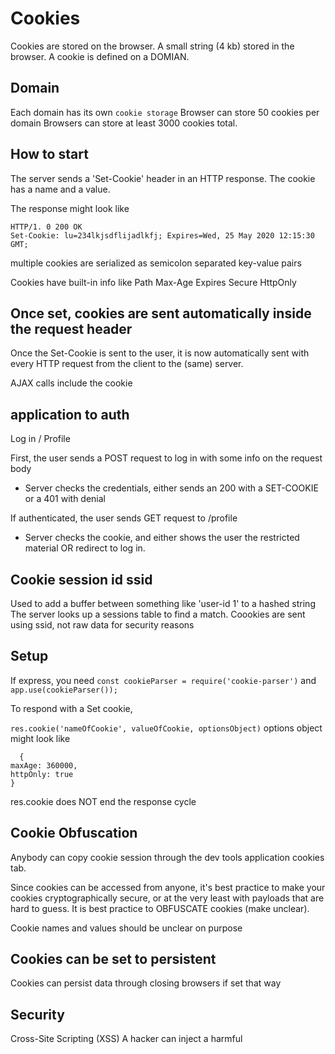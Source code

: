 # Cookies

Cookies are stored on the browser.
A small string (4 kb) stored in the browser.
A cookie is defined on a DOMIAN.

## Domain

Each domain has its own `cookie storage`
Browser can store 50 cookies per domain
Browsers can store at least 3000 cookies total.

## How to start

The server sends a 'Set-Cookie' header in an HTTP response. The cookie has a name and a value.

The response might look like

```
HTTP/1. 0 200 OK
Set-Cookie: lu=234lkjsdflijadlkfj; Expires=Wed, 25 May 2020 12:15:30 GMT;
```

multiple cookies are serialized as semicolon separated key-value pairs

Cookies have built-in info like
Path
Max-Age
Expires
Secure
HttpOnly

## Once set, cookies are sent automatically inside the request header

Once the Set-Cookie is sent to the user, it is now automatically sent with every HTTP request from the client to the (same) server.

AJAX calls include the cookie

## application to auth

Log in / Profile

First, the user sends a POST request to log in with some info on the request body

- Server checks the credentials, either sends an 200 with a SET-COOKIE or a 401 with denial

If authenticated, the user sends GET request to /profile

- Server checks the cookie, and either shows the user the restricted material OR redirect to log in.

## Cookie session id ssid

Used to add a buffer between something like 'user-id 1' to a hashed string
The server looks up a sessions table to find a match.
Coookies are sent using ssid, not raw data for security reasons

## Setup

If express, you need `const cookieParser = require('cookie-parser')`
and `app.use(cookieParser());`

To respond with a Set cookie,

`res.cookie('nameOfCookie', valueOfCookie, optionsObject)`
options object might look like

```
  {
maxAge: 360000,
httpOnly: true
}
```

res.cookie does NOT end the response cycle

## Cookie Obfuscation

Anybody can copy cookie session through the dev tools application cookies tab.

Since cookies can be accessed from anyone, it's best practice to make your cookies cryptographically secure, or at the very least with payloads that are hard to guess. It is best practice to OBFUSCATE cookies (make unclear).

Cookie names and values should be unclear on purpose

## Cookies can be set to persistent

Cookies can persist data through closing browsers if set that way

## Security

Cross-Site Scripting (XSS)
A hacker can inject a harmful <script/> tag and manipulate javascript.

You can easily access cookies by `document.cookie` if you DO NOT have httpOnly: true in the cookie setter.

ALWAYS add httpOnly: true in the initial Set Cookie in the server for data that JS does not need.

## localStorage

An alternative to cookies.
Arbitrary key-value store for the browser (a mini-database)
Can only use strings for both the key and value.
Each domain has its own storage
5 MB available as opposed to 4KB for cookies

methods:

localStorage.set(key, value);

## Coookies vs localStorage

If you don't need the info inside the server or the database and it's only used in the front end, better to use localStorage.

If the server or the database needs the info, better to use cookies as the req.body will automatically send cookies back.
